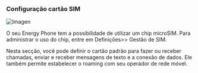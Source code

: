 ### Configuração cartão SIM

![Imagen]()

O seu Energy Phone tem a possibilidade de utilizar um chip microSIM. Para administrar o uso do chip, entre em Definições>> Gestão de SIM.

Nesta secção, você pode definir o cartão padrão para fazer ou receber chamadas, enviar e receber mensagens de texto e a conexão de dados. Ele também permite estabelecer o roaming com seu operador de rede móvel.
